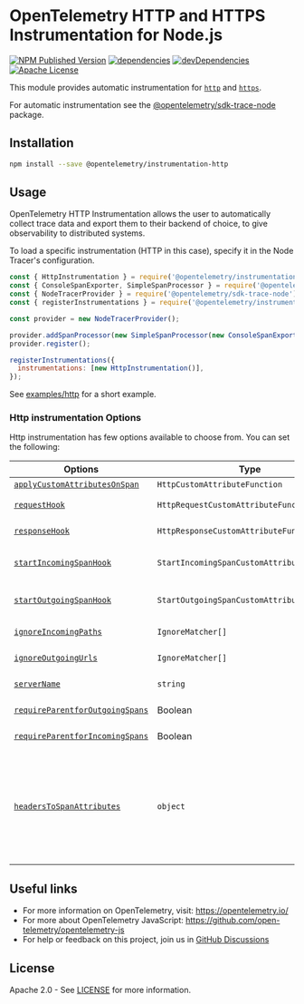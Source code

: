 # OpenTelemetry HTTP and HTTPS Instrumentation for Node.js

[![NPM Published Version][npm-img]][npm-url]
[![dependencies][dependencies-image]][dependencies-url]
[![devDependencies][devDependencies-image]][devDependencies-url]
[![Apache License][license-image]][license-image]

This module provides automatic instrumentation for [`http`](https://nodejs.org/api/http.html) and [`https`](https://nodejs.org/api/https.html).

For automatic instrumentation see the
[@opentelemetry/sdk-trace-node](https://github.com/open-telemetry/opentelemetry-js/tree/main/packages/opentelemetry-sdk-trace-node) package.

## Installation

```bash
npm install --save @opentelemetry/instrumentation-http
```

## Usage

OpenTelemetry HTTP Instrumentation allows the user to automatically collect trace data and export them to their backend of choice, to give observability to distributed systems.

To load a specific instrumentation (HTTP in this case), specify it in the Node Tracer's configuration.

```js
const { HttpInstrumentation } = require('@opentelemetry/instrumentation-http');
const { ConsoleSpanExporter, SimpleSpanProcessor } = require('@opentelemetry/sdk-trace-base');
const { NodeTracerProvider } = require('@opentelemetry/sdk-trace-node');
const { registerInstrumentations } = require('@opentelemetry/instrumentation');

const provider = new NodeTracerProvider();

provider.addSpanProcessor(new SimpleSpanProcessor(new ConsoleSpanExporter()));
provider.register();

registerInstrumentations({
  instrumentations: [new HttpInstrumentation()],
});

```

See [examples/http](https://github.com/open-telemetry/opentelemetry-js/tree/main/examples/http) for a short example.

### Http instrumentation Options

Http instrumentation has few options available to choose from. You can set the following:

| Options | Type | Description |
| ------- | ---- | ----------- |
| [`applyCustomAttributesOnSpan`](https://github.com/open-telemetry/opentelemetry-js/blob/main/experimental/packages/opentelemetry-instrumentation-http/src/types.ts#L91) | `HttpCustomAttributeFunction` | Function for adding custom attributes |
| [`requestHook`](https://github.com/open-telemetry/opentelemetry-js/blob/main/experimental/packages/opentelemetry-instrumentation-http/src/types.ts#93) | `HttpRequestCustomAttributeFunction` | Function for adding custom attributes before request is handled |
| [`responseHook`](https://github.com/open-telemetry/opentelemetry-js/blob/main/experimental/packages/opentelemetry-instrumentation-http/src/types.ts#L95) | `HttpResponseCustomAttributeFunction` | Function for adding custom attributes before response is handled |
| [`startIncomingSpanHook`](https://github.com/open-telemetry/opentelemetry-js/blob/main/experimental/packages/opentelemetry-instrumentation-http/src/types.ts#L97) | `StartIncomingSpanCustomAttributeFunction` | Function for adding custom attributes before a span is started in incomingRequest |
| [`startOutgoingSpanHook`](https://github.com/open-telemetry/opentelemetry-js/blob/main/experimental/packages/opentelemetry-instrumentation-http/src/types.ts#L99) | `StartOutgoingSpanCustomAttributeFunction` | Function for adding custom attributes before a span is started in outgoingRequest |
| [`ignoreIncomingPaths`](https://github.com/open-telemetry/opentelemetry-js/blob/main/experimental/packages/opentelemetry-instrumentation-http/src/types.ts#L87) | `IgnoreMatcher[]` | Http instrumentation will not trace all incoming requests that match paths |
| [`ignoreOutgoingUrls`](https://github.com/open-telemetry/opentelemetry-js/blob/main/experimental/packages/opentelemetry-instrumentation-http/src/types.ts#L89) | `IgnoreMatcher[]` | Http instrumentation will not trace all outgoing requests that match urls |
| [`serverName`](https://github.com/open-telemetry/opentelemetry-js/blob/main/experimental/packages/opentelemetry-instrumentation-http/src/types.ts#L101) | `string` | The primary server name of the matched virtual host. |
| [`requireParentforOutgoingSpans`](https://github.com/open-telemetry/opentelemetry-js/blob/main/experimental/packages/opentelemetry-instrumentation-http/src/types.ts#L103) | Boolean | Require that is a parent span to create new span for outgoing requests. |
| [`requireParentforIncomingSpans`](https://github.com/open-telemetry/opentelemetry-js/blob/main/experimental/packages/opentelemetry-instrumentation-http/src/types.ts#L105) | Boolean | Require that is a parent span to create new span for incoming requests. |
| [`headersToSpanAttributes`](https://github.com/open-telemetry/opentelemetry-js/blob/main/experimental/packages/opentelemetry-instrumentation-http/src/types.ts#L107) | `object` | List of case insensitive HTTP headers to convert to span attributes. Client (outgoing requests, incoming responses) and server (incoming requests, outgoing responses) headers will be converted to span attributes in the form of `http.{request\|response}.header.header_name`, e.g. `http.response.header.content_length` |

## Useful links

- For more information on OpenTelemetry, visit: <https://opentelemetry.io/>
- For more about OpenTelemetry JavaScript: <https://github.com/open-telemetry/opentelemetry-js>
- For help or feedback on this project, join us in [GitHub Discussions][discussions-url]

## License

Apache 2.0 - See [LICENSE][license-url] for more information.

[discussions-url]: https://github.com/open-telemetry/opentelemetry-js/discussions
[license-url]: https://github.com/open-telemetry/opentelemetry-js/blob/main/LICENSE
[license-image]: https://img.shields.io/badge/license-Apache_2.0-green.svg?style=flat
[dependencies-image]: https://status.david-dm.org/gh/open-telemetry/opentelemetry-js.svg?path=packages%2Fopentelemetry-instrumentation-http
[dependencies-url]: https://david-dm.org/open-telemetry/opentelemetry-js?path=packages%2Fopentelemetry-instrumentation-http
[devDependencies-image]: https://status.david-dm.org/gh/open-telemetry/opentelemetry-js.svg?path=packages%2Fopentelemetry-instrumentation-http&type=dev
[devDependencies-url]: https://david-dm.org/open-telemetry/opentelemetry-js?path=packages%2Fopentelemetry-instrumentation-http&type=dev
[npm-url]: https://www.npmjs.com/package/@opentelemetry/instrumentation-http
[npm-img]: https://badge.fury.io/js/%40opentelemetry%2Finstrumentation-http.svg
